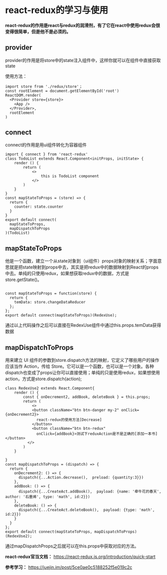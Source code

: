 # react-redux的学习与使用

#### react-redux的作用是react与redux的润滑剂，有了它在react中使用redux会很变得很简单，但是他不是必须的。

## provider

provider的作用是将store中的state注入组件中，这样你就可以在组件中直接获取state

使用方法： 

```
import store from './redux/store'；
const rootElement = document.getElementById('root')
ReactDOM.render(
  <Provider store={store}>
    <App />
  </Provider>,
  rootElement
)
```

## connect

connect的作用是用ui组件转化为容器组件

```
import { connect } from 'react-redux'
class TodoList extends React.Component<initProps, initState> {
    render () {
        return (
        	<> 
        		this is TodoList component
        	</>
        )
    }
}
const mapStateToProps = (store) => {
  return {
    counter: state.counter
  }
}
export default connect(
  mapStateToProps,
  mapDispatchToProps
)(TodoList)
```

## mapStateToProps

他是一个函数，建立一个从state对象到（ui组件）props对象的映射关系；字面意思就是把state映射到props中去，其实是把redux中的数据映射到React的props中去。单纯的只使用redux，如果想获取redux中的数据，方式是store.getState()。
```

const mapStateToProps = function(store) {
  return {
    temData: store.changeDataReducer
  };
};
export default connect(mapStateToProps)(RedexUse);
```

通过以上代码操作之后可以直接在RedexUse组件中通过this.props.temData获得数据

## mapDispatchToProps

用来建立 UI 组件的参数到store.dispatch方法的映射，它定义了哪些用户的操作应该当作 Action，传给 Store。它可以是一个函数，也可以是一个对象。各种dispatch也变成了props让你可以直接使用；单纯的只是使用redux，如果想使用action，方式是store.dispatch(action);

```
class RedexUse2 extends React.Component{
    render () {
        const { onDecrement2, addBook, deleteBook } = this.props;
        return (
         	<>
            <button className="btn btn-danger my-2" onClick={onDecrement2}>
              react-redux的使用方法[Decrease]
            </button>
            <button className="btn btn-redux" 
              onClick={addBook}>测试下reduxAction是不是正确的[添加一本书]</button>
          </>
        )
    }
    
}
const mapDispatchToProps = (dispatch) => {
  return {
    onDecrement2: () => {
      dispatch({...Action.decrease(),  preload: {quantity:3}})
    },
    addBook: () => {
      dispatch({...CreateAct.addBook(),  payload: {name: '牵牛花的春天', author: '石墨烯', type: 'math', id:2}})
    },
    deleteBook: () => {
      dispatch({...CreateAct.deleteBook(),  payload: {type: 'math', id:2}})
    }
  }
};
export default connect(mapStateToProps, mapDispatchToProps)(RedexUse2);
```

通过mapDispatchProps之后就可以在this.props中获取对应的方法。

<strong>react-redux官当文档：</strong>
<https://react-redux.js.org/introduction/quick-start>

<strong>参考学习：</strong>
<https://juejin.im/post/5ce0ae0c5188252f5e019c2c>